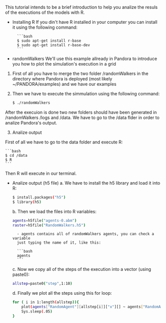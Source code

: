 This tutorial intends to be a brief introduction to help you analize the
resuls of the executions of the models with R.

* Installing R
If you din't have R installed in your computer you can install it using
the following command:
	
		```bash
		$ sudo apt-get install r-base
		$ sudo apt-get install r-base-dev
		```
		
* randomWalkers
We'll use this example allready in Pandora to introduce you how to plot 
the simulation's execution in a grid

1. First of all you have to merge the two folder /randomWalkers in the 
directory where Pandora is deployed (most likely ~/PANDORA/examples) and
we have our examples

2. Then we have to execute the simmulation using the following command:
	
	```bash
	$ ./randomWalkers
	```
	
After the execuion is done two new folders should have been generated in
/randomWalkers /logs and /data. We have to go to the /data flder in order
to analize Pandora's output.

3. Analize output

First of all we have to go to the data folder and execute R:

	```bash
	$ cd /data
	$ R
	```
	
Then R will execute in our terminal.

* Analize output (h5 file)
	a. We have to install the h5 library and load it into R:
	
	```bash
	$ install.packages("h5")
	$ library(h5)
	```
	
	b. Then we load the files into R variables:
	
	```bash
	agents=h5file("agents-0.abm")
	raster=h5file("RandomWalkers.h5")
	```
	
		- agents contains all of randomWalkers agents, you can check a variable 
		just typing the name of it, like this:
	
		```bash
		agents
		```
	
	c. Now we copy all of the steps of the execution into a vector (using paste0):
	
	```bash
	allstep=paste0("step",1:10)
	```
	
	d. Finally we plot all the steps using this for loop:
	
	```bash
	for ( i in 1:length(allstep)){
		plot(agents["RandomAgent"][allstep[i]]["x"][] ~ agents["RandomAgent"][allstep[i]]["y"][], col="brown", pch=19, xlim=c(0,32), ylim=c(0,32))
		Sys.sleep(.05)
	}
	```
	
